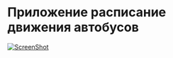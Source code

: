 ﻿# Приложение расписание  движения автобусов

[![ScreenShot](https://raw.github.com/GabLeRoux/WebMole/master/ressources/WebMole_Youtube_Video.png)](https://www.youtube.com/embed/P6Zf4QASyvQ)

